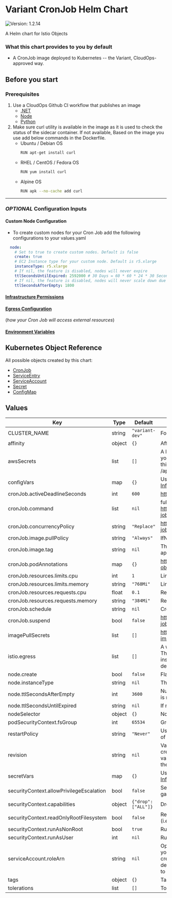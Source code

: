 # Variant CronJob Helm Chart

![Version: 1.2.14](https://img.shields.io/badge/Version-1.2.14-informational?style=flat-square)

A Helm chart for Istio Objects

### What this chart provides to you by default

- A CronJob image deployed to Kubernetes -- the Variant, CloudOps-approved way.

## Before you start

### Prerequisites

1. Use a CloudOps Github CI workflow that publishes an image
   - [.NET](https://github.com/variant-inc/actions-dotnet)
   - [Node](https://github.com/variant-inc/actions-nodejs)
   - [Python](https://github.com/variant-inc/actions-python)
2. Make sure curl utility is available in the image as it is used to check the status of the sidecar container. If not available, Based on the image you use add below commands in the Dockerfile.
   - Ubuntu / Debian OS
     ```bash
     RUN apt-get install curl
     ```
   - RHEL / CentOS / Fedora OS
     ```bash
     RUN yum install curl
     ```
   - Alpine OS
     ```bash
     RUN apk --no-cache add curl
     ```
***

### *OPTIONAL* Configuration Inputs

#### Custom Node Configuration

- To create custom nodes for your Cron Job add the following configurations to your values.yaml

```yaml
  node:
    # Set to true to create custom nodes. Default is false
    create: true
    # EC2 Instance type for your custom node. Default is r5.xlarge
    instanceType: r5.xlarge
    # If nil, the feature is disabled, nodes will never expire
    ttlSecondsUntilExpired: 2592000 # 30 Days = 60 * 60 * 24 * 30 Seconds;
    # If nil, the feature is disabled, nodes will never scale down due to low utilization. Default 30 minutes
    ttlSecondsAfterEmpty: 1800
```

#### [Infrastructure Permissions](https://backstage.apps.ops-drivevariant.com/docs/default/Component/dx-docs/Apps/Common/rolearn/)

#### [Egress Configuration](https://backstage.apps.ops-drivevariant.com/docs/default/Component/dx-docs/Apps/Common/egress/)

(*how your Cron Job will access external resources*)

#### [Environment Variables](https://backstage.apps.ops-drivevariant.com/docs/default/Component/dx-docs/Apps/Common/environment_variables/)

## Kubernetes Object Reference

All possible objects created by this chart:

- [CronJob](https://kubernetes.io/docs/reference/kubernetes-api/workload-resources/cron-job-v1/)
- [ServiceEntry](https://istio.io/latest/docs/reference/config/networking/service-entry/#ServiceEntry)
- [ServiceAccount](https://kubernetes.io/docs/reference/kubernetes-api/authentication-resources/service-account-v1/)
- [Secret](https://kubernetes.io/docs/reference/kubernetes-api/config-and-storage-resources/secret-v1/)
- [ConfigMap](https://kubernetes.io/docs/reference/kubernetes-api/config-and-storage-resources/config-map-v1/)

## Values

| Key | Type | Default | Description |
|-----|------|---------|-------------|
| CLUSTER_NAME | string | `"variant-dev"` | For securityGroupSelector in provisioner.yaml |
| affinity | object | `{}` | Affinity for pod assignment [Affinity](https://kubernetes.io/docs/concepts/configuration/assign-pod-node/#affinity-and-anti-affinity) |
| awsSecrets | list | `[]` | A list of secrets to configure to make available to your API. Create your secret in AWS Secrets Manager as plain text. Full contents of this secret will be mounted as a file your application can read to /app/secrets/{name} See [AWS Secrets](https://backstage.apps.ops-drivevariant.com/docs/default/Component/dx-docs/Apps/Common/environment_variables) for more details. |
| configVars | map | `{}` | User defined environment variables are implemented here. [More Information](https://backstage.apps.ops-drivevariant.com/docs/default/Component/dx-docs/Apps/Common/environment_variables) |
| cronJob.activeDeadlineSeconds | int | `600` | https://kubernetes.io/docs/concepts/workloads/controllers/job/ |
| cronJob.command | list | `nil` | full path to the job script to execute. https://kubernetes.io/docs/concepts/workloads/controllers/cron-jobs/ |
| cronJob.concurrencyPolicy | string | `"Replace"` | https://kubernetes.io/docs/tasks/job/automated-tasks-with-cron-jobs/#concurrency-policy |
| cronJob.image.pullPolicy | string | `"Always"` | IfNotPresent, Always, Never |
| cronJob.image.tag | string | `nil` | The full URL of the image to be deployed containing the HTTP API application |
| cronJob.podAnnotations | map | `{}` | https://kubernetes.io/docs/concepts/overview/working-with-objects/annotations/ |
| cronJob.resources.limits.cpu | int | `1` | Limits CPU |
| cronJob.resources.limits.memory | string | `"768Mi"` | Limits Memory |
| cronJob.resources.requests.cpu | float | `0.1` | Requests CPU |
| cronJob.resources.requests.memory | string | `"384Mi"` | Request memory |
| cronJob.schedule | string | `nil` | Cron Style Schedule. For help check https://crontab.guru/ |
| cronJob.suspend | bool | `false` | https://kubernetes.io/blog/2021/04/12/introducing-suspended-jobs/ |
| imagePullSecrets | list | `[]` | https://kubernetes.io/docs/concepts/containers/images/#specifying-imagepullsecrets-on-a-pod |
| istio.egress | list | `[]` | A whitelist of external services that your API requires connection to. The whitelist applies to the entire namespace in which this chart is installed. [These services](https://github.com/variant-inc/iaac-eks/blob/master/scripts/istio/service-entries.eps#L8) are globally whitelisted and do not require declaration. See [egress](https://backstage.apps.ops-drivevariant.com/docs/default/Component/dx-docs/Apps/Common/egress). See [Ingress](https://backstage.apps.ops-drivevariant.com/docs/default/Component/dx-docs/Apps/Common/ingress) for more Istio details. |
| node.create | bool | `false` | Flag to determine whether or not custom nodes will be provisioned. |
| node.instanceType | string | `nil` | The EC2 Instance Type for your custom nodes. |
| node.ttlSecondsAfterEmpty | int | `3600` | Number of seconds before custom nodes will be removed if nothing is running on them. |
| node.ttlSecondsUntilExpired | string | `nil` | If nil, the feature is disabled, nodes will never expire |
| nodeSelector | object | `{}` | Node labels for pod assignment [NodeSelector](https://backstage.apps.ops-drivevariant.com/docs/default/Component/dx-docs/Apps/Common/nodeselector) |
| podSecurityContext.fsGroup | int | `65534` | Groups of nobody |
| restartPolicy | string | `"Never"` | Use Never by default for jobs so new pod is created on failure instead of restarting containers |
| revision | string | `nil` | Value for a [label](https://kubernetes.io/docs/concepts/overview/working-with-objects/labels/) named `revision` that will be applied to all objects created by a specific chart installation. Strongly encouraged that this value corresponds to 1 of: Octopus package version, short-SHA of the commit, Octopus release version |
| secretVars | map | `{}` | User defined secret variables are implemented here. [More Information](https://backstage.apps.ops-drivevariant.com/docs/default/Component/dx-docs/Apps/Common/environment_variables) |
| securityContext.allowPrivilegeEscalation | bool | `false` | Setting it to false ensures that no child process of a container can gain more privileges than its parent |
| securityContext.capabilities | object | `{"drop":["ALL"]}` | Drop All capabilities |
| securityContext.readOnlyRootFilesystem | bool | `false` | Requires that containers must run with a read-only root filesystem (i.e. no writable layer) |
| securityContext.runAsNonRoot | bool | `true` | Runs as non root. Must use numeric User in container |
| securityContext.runAsUser | int | `nil` | Runs as numeric user |
| serviceAccount.roleArn | string | `nil` | Optional ARN of the IAM role to be assumed by your application. If your API requires access to any AWS services, a role should be created in AWS IAM. This role should have an inline policy that describes the permissions your API needs (connect to RDS, publish to an SNS topic, read from an SQS queue, etc.). [RoleArn](https://backstage.apps.ops-drivevariant.com/docs/default/Component/dx-docs/Apps/Common/rolearn) |
| tags | object | `{}` | Tags to be applied to custom node provisioner and labels |
| tolerations | list | `[]` | Tolerations for pod assignment [Tolerations](https://backstage.apps.ops-drivevariant.com/docs/default/Component/dx-docs/Apps/Common/tolerations) |
